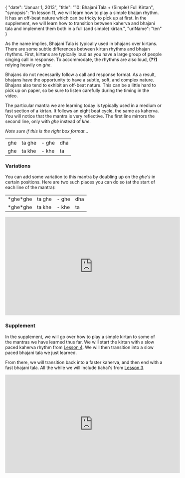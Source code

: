 <data>
{
    "date": "Januar 1, 2013",
    "title": "10: Bhajani Tala + (Simple) Full Kirtan",
    "synopsis": "In lesson 11, we will learn how to play a simple bhajan rhythm. It has an off-beat nature which can be tricky to pick up at first. In the supplement, we will learn how to transition between kaherva and bhajani tala and implement them both in a full (and simple) kirtan.",
    "urlName": "ten"
}
</data>

As the name implies, Bhajani Tala is typically used in bhajans over kirtans. There are some subtle differences between kirtan rhythms and bhajan rhythms. First, kirtans are typically loud as you have a large group of people singing call in response. To accommodate, the rhythms are also loud, **(??)** relying heavily on *ghe*.

Bhajans do not necessarily follow a call and response format. As a result, bhajans have the opportunity to have a subtle, soft, and complex nature. Bhajans also tend to exhibit an off-beat nature. This can be a little hard to pick up on paper, so be sure to listen carefully during the timing in the video.

The particular mantra we are learning today is typically used in a medium or fast section of a kirtan. It follows an eight beat cycle, the same as kaherva. You will notice that the mantra is very reflective. The first line mirrors the second line, only with *ghe* instead of *khe*.

*Note sure if this is the right box format...*

<table>
    <tr>
        <td>ghe</td> 
        <td>ta ghe</td> 
        <td>- ghe</td> 
        <td>dha</td> 
    </tr>
    <tr>
        <td>ghe</td> 
        <td>ta khe</td> 
        <td>- khe</td> 
        <td>ta</td> 
    </tr>
</table>

### Variations

You can add some variation to this mantra by doubling up on the *ghe's* in certain positions. Here are two such places you can do so (at the start of each line of the mantra):

<table>
    <tr>
        <td>*ghe*ghe</td> 
        <td>ta ghe</td> 
        <td>- ghe</td> 
        <td>dha</td> 
    </tr>
    <tr>
        <td>*ghe*ghe</td> 
        <td>ta khe</td> 
        <td>- khe</td> 
        <td>ta</td> 
    </tr>
</table>

<iframe width="560" height="315" src="http://www.youtube.com/embed/Hk24f1rEAiw" frameborder="0" allowfullscreen></iframe>

### Supplement

In the supplement, we will go over how to play a simple kirtan to some of the mantras we have learned thus far. We will start the kirtan with a slow paced kaherva rhythm from [Lesson 4](/lessons/four.html). We will then transition into a slow paced bhajani tala we just learned.

From there, we will transition back into a faster kaherva, and then end with a fast bhajani tala. All the while we will include tiahai's from [Lesson 3](/lessons/three.html).

<iframe width="560" height="315" src="http://www.youtube.com/embed/rP905csEXd0" frameborder="0" allowfullscreen></iframe>
